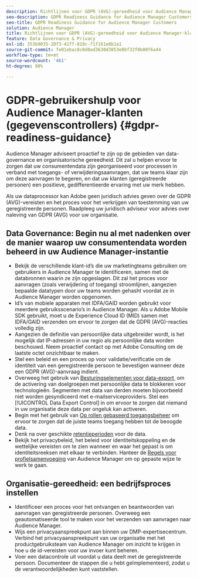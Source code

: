 ```yaml
---
description: Richtlijnen voor GDPR (AVG)-gereedheid voor Audience Manager-klanten
seo-description: GDPR Readiness Guidance for Audience Manager Customers
seo-title: GDPR Readiness Guidance for Audience Manager Customers
solution: Audience Manager
title: Richtlijnen voor GDPR (AVG)-gereedheid voor Audience Manager-klanten
feature: Data Governance & Privacy
exl-id: 353b9035-20f3-41ff-819c-71f161e6b1e1
source-git-commit: fe01ebac8c0d0ad3630d3853e0bf32f0b00f6a44
workflow-type: tm+mt
source-wordcount: '461'
ht-degree: 98%

---
```


# GDPR-gebruikershulp voor Audience Manager-klanten (gegevenscontrollers) {#gdpr-readiness-guidance}

Audience Manager adviseert proactief te zijn op de gebieden van data-governance en organisatorische gereedheid. Dit zal u helpen ervoor te zorgen dat uw consumentendata zijn georganiseerd voor processen in verband met toegangs- of verwijderingsaanvragen, dat uw teams klaar zijn om deze aanvragen te begeren, en dat uw klanten (geregistreerde personen) een positieve, gedifferentieerde ervaring met uw merk hebben.

Als uw dataprocessor kan Adobe geen juridisch advies geven over de GDPR (AVG)-vereisten en het proces voor het verkrijgen van toestemming van uw geregistreerde personen. Raadpleeg uw juridisch adviseur voor advies over naleving van GDPR (AVG) voor uw organisatie.

## Data Governance: Begin nu al met nadenken over de manier waarop uw consumentendata worden beheerd in uw Audience Manager-instantie

* Bekijk de verschillende klant-id’s die uw marketingteams gebruiken om gebruikers in Audience Manager te identificeren, samen met de databronnen waarin ze zijn opgeslagen. Dit zal het proces voor aanvragen (zoals verwijdering of toegang) stroomlijnen, aangezien bepaalde datatypen door uw teams worden gehasht voordat ze in Audience Manager worden opgenomen.
* Id’s van mobiele apparaten met IDFA/GAID worden gebruikt voor meerdere gebruiksscenario’s in Audience Manager. Als u Adobe Mobile SDK gebruikt, moet u de Experience Cloud ID (MID) samen met IDFA/GAID verzenden om ervoor te zorgen dat de GDPR (AVG)-reacties volledig zijn.
* Aangezien de definitie van persoonlijke data uitgebreider wordt, is het mogelijk dat IP-adressen in uw regio als persoonlijke data worden beschouwd. Neem proactief contact op met Adobe Consulting om de laatste octet onzichtbaar te maken.
* Stel een beleid en een proces op voor validatie/verificatie om de identiteit van een geregistreerde persoon te bevestigen wanneer deze een GDPR (AVG)-aanvraag indient.
* Overweeg het gebruik van [Besturingselementen voor data-export &#x200B;](../../features/data-export-controls.md) om de activering van doelgroepen met persoonlijke data te blokkeren voor technologieën. Segmenten met data van derden moeten bijvoorbeeld niet worden gesyndiceerd met e-mailserviceproviders. Stel een [!UICONTROL Data Export Control] in om ervoor te zorgen dat niemand in uw organisatie deze data per ongeluk kan activeren.
* Begin met het gebruik van [Op rollen gebaseerd toegangsbeheer](../../features/administration/administration-overview.md) om ervoor te zorgen dat de juiste teams toegang hebben tot de beoogde data.
* Denk na over geschikte [retentieperioden](../../faq/faq-privacy.md#data-retention-faq) voor de data.
* Bekijk het privacybeleid, het beleid voor identiteitskoppeling en de wettelijke vereisten om te zien wanneer en waar het gepast is om identiteitsreeksen met elkaar te verbinden. Hanteer de [Regels voor profielsamenvoeging](../../features/profile-merge-rules/merge-rules-overview.md) van Audience Manager om op gepaste wijze te werk te gaan.

## Organisatie-gereedheid: een bedrijfsproces instellen

* Identificeer een proces voor het ontvangen en beantwoorden van aanvragen van geregistreerde personen. Overweeg een geautomatiseerde tool te maken voor het verzenden van aanvragen naar Audience Manager.
* Wijs een privacyaanspreekpunt aan binnen uw DMP-expertisecentrum. Verbind het privacyaanspreekpunt van uw organisatie met het productgebruiksteam van Audience Manager om inzicht te krijgen in hoe u de id-vereisten voor uw invoer kunt beheren.
* Voer een datacontrole uit voordat u data deelt met de geregistreerde persoon. Documenteer de stappen die u hebt geïmplementeerd, zodat u de verantwoordelijkheden kunt vaststellen.
